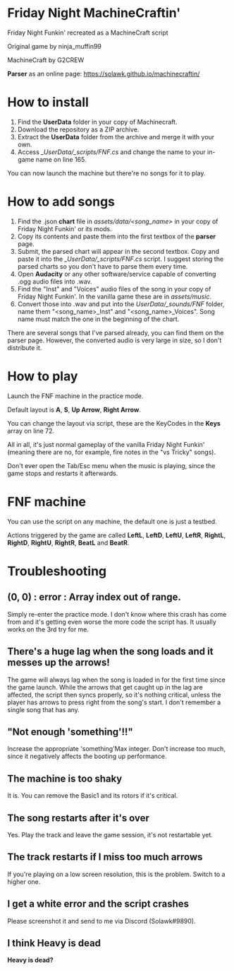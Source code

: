 # Friday Night MachineCraftin'
Friday Night Funkin' recreated as a MachineCraft script

Original game by ninja_muffin99

MachineCraft by G2CREW

**Parser** as an online page: https://solawk.github.io/machinecraftin/

# How to install
1. Find the **UserData** folder in your copy of Machinecraft.
2. Download the repository as a ZIP archive.
3. Extract the **UserData** folder from the archive and merge it with your own.
4. Access *_UserData/_scripts/FNF.cs* and change the name to your in-game name on line 165.

You can now launch the machine but there're no songs for it to play.

# How to add songs
1. Find the .json **chart** file in *assets/data/<song_name>* in your copy of Friday Night Funkin' or its mods.
2. Copy its contents and paste them into the first textbox of the **parser** page.
3. Submit, the parsed chart will appear in the second textbox. Copy and paste it into the *_UserData/_scripts/FNF.cs* script. I suggest storing the parsed charts so you don't have to parse them every time.
4. Open **Audacity** or any other software/service capable of converting .ogg audio files into .wav.
5. Find the "Inst" and "Voices" audio files of the song in your copy of Friday Night Funkin'. In the vanilla game these are in *assets/music*.
6. Convert those into .wav and put into the *UserData/_sounds/FNF* folder, name them "<song_name>\_Inst" and "<song_name>\_Voices". Song name must match the one in the beginning of the chart.

There are several songs that I've parsed already, you can find them on the parser page. However, the converted audio is very large in size, so I don't distribute it.

# How to play
Launch the FNF machine in the practice mode.

Default layout is **A**, **S**, **Up Arrow**, **Right Arrow**.

You can change the layout via script, these are the KeyCodes in the **Keys** array on line 72.

All in all, it's just normal gameplay of the vanilla Friday Night Funkin' (meaning there are no, for example, fire notes in the "vs Tricky" songs).

Don't ever open the Tab/Esc menu when the music is playing, since the game stops and restarts it afterwards.

# FNF machine
You can use the script on any machine, the default one is just a testbed.

Actions triggered by the game are called **LeftL**, **LeftD**, **LeftU**, **LeftR**, **RightL**, **RightD**, **RightU**, **RightR**, **BeatL** and **BeatR**.

# Troubleshooting
## (0, 0) : error : Array index out of range.
Simply re-enter the practice mode. I don't know where this crash has come from and it's getting even worse the more code the script has. It usually works on the 3rd try for me.
## There's a huge lag when the song loads and it messes up the arrows!
The game will always lag when the song is loaded in for the first time since the game launch. While the arrows that get caught up in the lag are affected, the script then syncs properly, so it's nothing critical, unless the player has arrows to press right from the song's start. I don't remember a single song that has any.
## "Not enough 'something'!!"
Increase the appropriate 'something'Max integer. Don't increase too much, since it negatively affects the booting up performance.
## The machine is too shaky
It is. You can remove the Basic1 and its rotors if it's critical.
## The song restarts after it's over
Yes. Play the track and leave the game session, it's not restartable yet.
## The track restarts if I miss too much arrows
If you're playing on a low screen resolution, this is the problem. Switch to a higher one.
## I get a white error and the script crashes
Please screenshot it and send to me via Discord (Solawk#9890).
## I think Heavy is dead
**Heavy is dead?**
